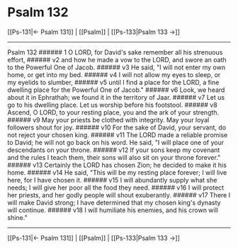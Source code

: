 # Psalm 132

[[Ps-131|← Psalm 131]] | [[Psalm]] | [[Ps-133|Psalm 133 →]]
***

Psalm 132 ###### 1 O LORD, for David's sake remember all his strenuous effort, ###### v2 and how he made a vow to the LORD, and swore an oath to the Powerful One of Jacob. ###### v3 He said, "I will not enter my own home, or get into my bed. ###### v4 I will not allow my eyes to sleep, or my eyelids to slumber, ###### v5 until I find a place for the LORD, a fine dwelling place for the Powerful One of Jacob." ###### v6 Look, we heard about it in Ephrathah; we found it in the territory of Jaar. ###### v7 Let us go to his dwelling place. Let us worship before his footstool. ###### v8 Ascend, O LORD, to your resting place, you and the ark of your strength. ###### v9 May your priests be clothed with integrity. May your loyal followers shout for joy. ###### v10 For the sake of David, your servant, do not reject your chosen king. ###### v11 The LORD made a reliable promise to David; he will not go back on his word. He said, "I will place one of your descendants on your throne. ###### v12 If your sons keep my covenant and the rules I teach them, their sons will also sit on your throne forever." ###### v13 Certainly the LORD has chosen Zion; he decided to make it his home. ###### v14 He said, "This will be my resting place forever; I will live here, for I have chosen it. ###### v15 I will abundantly supply what she needs; I will give her poor all the food they need. ###### v16 I will protect her priests, and her godly people will shout exuberantly. ###### v17 There I will make David strong; I have determined that my chosen king's dynasty will continue. ###### v18 I will humiliate his enemies, and his crown will shine."

***
[[Ps-131|← Psalm 131]] | [[Psalm]] | [[Ps-133|Psalm 133 →]]
